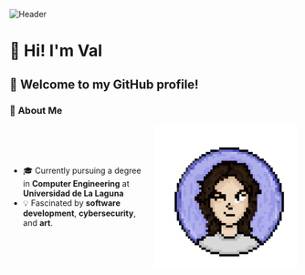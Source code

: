 ![Header](./images/)
# 👋 Hi! I'm Val
## 🌟 Welcome to my GitHub profile!

### 🦖 **About Me**
<div style="display: flex; align-items: center;">
  <ul>
    <li>🎓 Currently pursuing a degree in <b>Computer Engineering</b> at <b>Universidad de La Laguna</b></li>
    <li>💡 Fascinated by <b>software development</b>, <b>cybersecurity</b>, and <b>art</b>.</li>
  </ul>
  <img src="/images/val-profile.png" alt="Profile image" width="250" style="margin-left: 20px;">
</div>